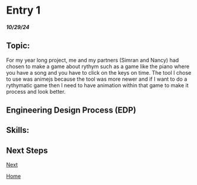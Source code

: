 # Entry 1
##### 10/29/24

## Topic:
For my year long project, me and my partners (Simran and Nancy) had chosen to make a game about rythym such as a game like the piano where you have a song and you have to click on the keys on time. The tool I chose to use was animejs because the tool was more newer and if I want to do a rythymatic game then I need to have animation within that game to make it process and look better.

## Engineering Design Process (EDP) 

## Skills: 

#### 

#### 

#### 

## Next Steps
[Next](entry02.md)

[Home](../README.md)
